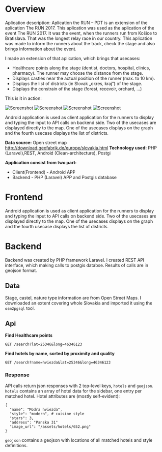 # Overview

Aplication description:
Aplication the RUN – PDT is an extension of the aplication The RUN 2017. 
This aplication was used as the aplication of the event The RUN 2017. It was the event, when the runners run from Košice to Bratislava. That was the longest relay race in our country. This aplication was made to inform the runners about the track, check the stage and also brings information about the event. 

I made an extension of that aplication, which brings that usecases:
- Healthcare points along the stage (dentist, doctors, hospital, clinics, pharmacy). The runner may choose the distance from the stage. 
- Displays castles near the actual position of the runner (max. to 10 km). 
- Displays the list of districts (in Slovak „okres, kraj“) of the stage. 
- Displays the constrain of the stage (forest, recevoir, orchard, ...)

This is it in action:

![Screenshot](1.png) ![Screenshot](2.png)
![Screenshot](3.png) ![Screenshot](4.png)

Android application is used as client application for the runners to display and typing the input to API calls on backend side. Two of the usecases are displayed directly to the map. One of the usecases displays on the graph and the fourth usecase displays the list of districts. 

**Data source:** Open street map http://download.geofabrik.de/europe/slovakia.html
**Technology used:** PHP (Laravel),REST, Android (Clean-architecture), Postgi

**Application consist from two part:**
- Client(Frontend) - Android APP
- Backend - PHP (Laravel) APP and Postgis database

# Frontend

Android application is used as client application for the runners to display and typing the input to API calls on backend side. Two of the usecases are displayed directly to the map. One of the usecases displays on the graph and the fourth usecase displays the list of districts. 

# Backend

Backend was created by PHP framework Laravel. I created REST API interface, which making calls to postgis databse. Results of calls are in geojson format.

## Data

Stage, castel, nature type information are from Open Street Maps. I downloaded an extent covering whole Slovakia and imported it using the `osm2pgsql` tool.

## Api

**Find Healthcare points**

`GET /search?lat=25346&long=46346123`

**Find hotels by name, sorted by proximity and quality**

`GET /search?name=hviezda&lat=25346&long=46346123`

### Response

API calls return json responses with 2 top-level keys, `hotels` and `geojson`. `hotels` contains an array of hotel data for the sidebar, one entry per matched hotel. Hotel attributes are (mostly self-evident):
```
{
  "name": "Modra hviezda",
  "style": "modern", # cuisine style
  "stars": 3,
  "address": "Panska 31"
  "image_url": "/assets/hotels/652.png"
}
```
`geojson` contains a geojson with locations of all matched hotels and style definitions.

